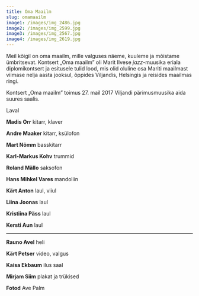 ```yaml
---
title: Oma Maailm
slug: omamaailm
image1: /images/img_2486.jpg
image2: /images/img_2599.jpg
image3: /images/img_2567.jpg
image4: /images/img_2619.jpg
---
```

Meil kõigil on oma maailm, mille valguses näeme, kuuleme ja mõistame ümbritsevat. Kontsert „Oma maailm” oli Marit Ilvese _jazz_-muusika eriala diplomikontsert ja esitusele tulid lood, mis olid oluline osa Mariti maailmast viimase nelja aasta jooksul, õppides Viljandis, Helsingis ja reisides maailmas ringi.

Kontsert „Oma maailm” toimus 27. mail 2017 Viljandi pärimusmuusika aida suures saalis. 

Laval

**Madis Orr** kitarr, klaver

**Andre Maaker** kitarr, ksülofon

**Mart Nõmm** basskitarr

**Karl-Markus Kohv** trummid

**Roland Mällo** saksofon

**Hans Mihkel Vares** mandoliin

**Kärt Anton** laul, viiul

**Liina Joonas** laul

**Kristiina Päss** laul

**Kersti Aun** laul

- - -

**Rauno Avel** heli

**Kärt Petser** video, valgus

**Kaisa Ekbaum** ilus saal

**Mirjam Siim** plakat ja trükised

**Fotod** Ave Palm

